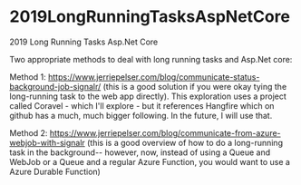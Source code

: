 # 2019LongRunningTasksAspNetCore
2019 Long Running Tasks Asp.Net Core

Two appropriate methods to deal with long running tasks and Asp.Net core:<br />

Method 1:
https://www.jerriepelser.com/blog/communicate-status-background-job-signalr/ (this is a good solution if you were okay tying the long-running task to the web app directly).  This exploration uses a project called Coravel - which I'll explore - but it references Hangfire which on github has a much, much bigger following. In the future, I will use that. 

Method 2:
https://www.jerriepelser.com/blog/communicate-from-azure-webjob-with-signalr  (this is a good overview of how to do a long-running task in the background-- however, now, instead of using a Queue and WebJob or a Queue and a regular Azure Function, you would want to use a Azure Durable Function)

